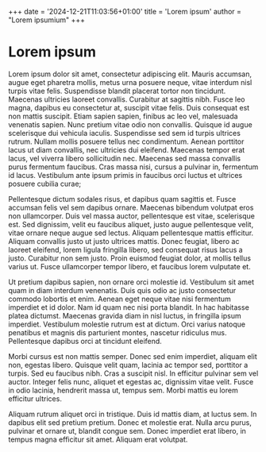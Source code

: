 +++
date = '2024-12-21T11:03:56+01:00'
title = 'Lorem ipsum'
author = "Lorem ipsumium"
+++

# Lorem ipsum

Lorem ipsum dolor sit amet, consectetur adipiscing elit. Mauris accumsan, augue eget pharetra mollis, metus urna posuere neque, vitae interdum nisl turpis vitae felis. Suspendisse blandit placerat tortor non tincidunt. Maecenas ultricies laoreet convallis. Curabitur at sagittis nibh. Fusce leo magna, dapibus eu consectetur at, suscipit vitae felis. Duis consequat est non mattis suscipit. Etiam sapien sapien, finibus ac leo vel, malesuada venenatis sapien. Nunc pretium vitae odio non convallis. Quisque id augue scelerisque dui vehicula iaculis. Suspendisse sed sem id turpis ultrices rutrum. Nullam mollis posuere tellus nec condimentum. Aenean porttitor lacus ut diam convallis, nec ultricies dui eleifend. Maecenas tempor erat lacus, vel viverra libero sollicitudin nec. Maecenas sed massa convallis purus fermentum faucibus. Cras massa nisi, cursus a pulvinar in, fermentum id lacus. Vestibulum ante ipsum primis in faucibus orci luctus et ultrices posuere cubilia curae;

Pellentesque dictum sodales risus, et dapibus quam sagittis et. Fusce accumsan felis vel sem dapibus ornare. Maecenas bibendum volutpat eros non ullamcorper. Duis vel massa auctor, pellentesque est vitae, scelerisque est. Sed dignissim, velit eu faucibus aliquet, justo augue pellentesque velit, vitae ornare neque augue sed lectus. Aliquam pellentesque mattis efficitur. Aliquam convallis justo ut justo ultrices mattis. Donec feugiat, libero ac laoreet eleifend, lorem ligula fringilla libero, sed consequat risus lacus a justo. Curabitur non sem justo. Proin euismod feugiat dolor, at mollis tellus varius ut. Fusce ullamcorper tempor libero, et faucibus lorem vulputate et.

Ut pretium dapibus sapien, non ornare orci molestie id. Vestibulum sit amet quam in diam interdum venenatis. Duis quis odio ac justo consectetur commodo lobortis et enim. Aenean eget neque vitae nisi fermentum imperdiet et id dolor. Nam id quam nec nisi porta blandit. In hac habitasse platea dictumst. Maecenas gravida diam in nisl luctus, in fringilla ipsum imperdiet. Vestibulum molestie rutrum est at dictum. Orci varius natoque penatibus et magnis dis parturient montes, nascetur ridiculus mus. Pellentesque dapibus orci at tincidunt eleifend.

Morbi cursus est non mattis semper. Donec sed enim imperdiet, aliquam elit non, egestas libero. Quisque velit quam, lacinia ac tempor sed, porttitor a turpis. Sed eu faucibus nibh. Cras a suscipit nisl. In efficitur pulvinar sem vel auctor. Integer felis nunc, aliquet et egestas ac, dignissim vitae velit. Fusce in odio lacinia, hendrerit massa ut, tempus sem. Morbi mattis eu lorem efficitur ultrices.

Aliquam rutrum aliquet orci in tristique. Duis id mattis diam, at luctus sem. In dapibus elit sed pretium pretium. Donec et molestie erat. Nulla arcu purus, pulvinar et ornare ut, blandit congue sem. Donec imperdiet erat libero, in tempus magna efficitur sit amet. Aliquam erat volutpat.
